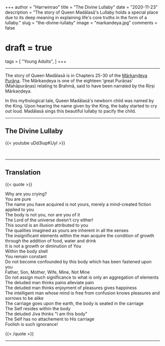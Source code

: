 +++
author = "Harrwinrao"
title = "The Divine Lullaby"
date = "2020-11-23"
description = "The story of Queen Madālasā's Lullaby holds a special place due to its deep meaning in explaining life's core truths in the form of a lullaby."
slug = "the-divine-lullaby"
image = "markandeya.jpg"
comments = false
# draft = true
tags = [
    "Young Adults",
]
+++

---

The story of Queen Madālasā is in Chapters 25-30 of the [Mārkaṇḍeya Purāṇa](https://practicalphilosophy.org.au/extras/mada-lasa/). The Mārkaṇḍeya is one of the eighteen ‘great Purāṇas’ (Mahāpurāṇas) relating to Brahmā, said to have been narrated by the Riṛṣi Mārkaṇḍeya.

In this mythological tale, Queen Madālasā's newborn child was named by the King. Upon hearing the name given by the King, the baby started to cry out loud. Madālasā sings this beautiful lullaby to pacify the child.

---

## The Divine Lullaby

{{< youtube uDd3iupKUyI >}}

<br>

---

## Translation

{{< quote >}}
<p>Why are you crying? <br />
You are pure <br />
The name you have acquired is not yours, merely a mind-created fiction applied to you <br />
The body is not you, nor are you of it <br />
The Lord of the universe doesn't cry either! <br />
This sound is an illusion attributed to you <br />
The qualities imagined as yours are inherent in all the senses <br />
The insignificant elements within the man acquire the condition of growth through the addition of food, water and drink <br />
It is not a growth or diminution of You <br />
Within the body shell <br />
You remain constant <br />
Do not become confounded by this body which has been fastened upon you <br />
Father, Son, Mother, Wife, Mine, Not Mine <br />
Do not assign much significance to what is only an aggregation of elements <br />
The deluded man thinks pains alleviate pain <br />
The deluded man thinks enjoyment of pleasures gives happiness <br />
The intelligent man whose mind is free from confusion knows pleasures and sorrows to be alike <br />
The carriage goes upon the earth, the body is seated in the carriage <br />
The Self resides within the body <br />
The deluded Jiva thinks "I am this body" <br />
The Self has no attachement to His carriage <br />
Foolish is such ignorance! <br /></p>
{{< /quote >}}

---